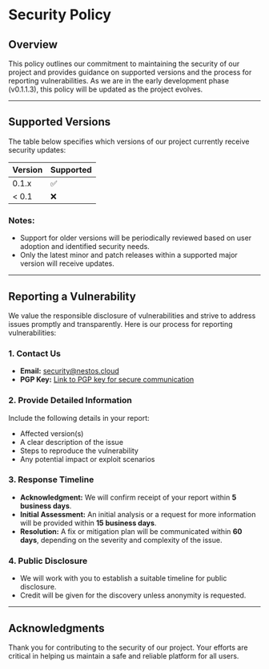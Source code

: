# Security Policy

## Overview

This policy outlines our commitment to maintaining the security of our project and provides guidance on supported versions and the process for reporting vulnerabilities. As we are in the early development phase (v0.1.1.3), this policy will be updated as the project evolves.

---

## Supported Versions

The table below specifies which versions of our project currently receive security updates:

| Version | Supported          |
| ------- | ------------------ |
| 0.1.x   | :white_check_mark: |
| < 0.1   | :x:                |

### Notes:

- Support for older versions will be periodically reviewed based on user adoption and identified security needs.
- Only the latest minor and patch releases within a supported major version will receive updates.

---

## Reporting a Vulnerability

We value the responsible disclosure of vulnerabilities and strive to address issues promptly and transparently. Here is our process for reporting vulnerabilities:

### 1. Contact Us

- **Email:** [security@nestos.cloud](mailto:security@nestos.cloud)
- **PGP Key:** [Link to PGP key for secure communication](https://nestos.cloud/security.pgp)

### 2. Provide Detailed Information

Include the following details in your report:

- Affected version(s)
- A clear description of the issue
- Steps to reproduce the vulnerability
- Any potential impact or exploit scenarios

### 3. Response Timeline

- **Acknowledgment:** We will confirm receipt of your report within **5 business days**.
- **Initial Assessment:** An initial analysis or a request for more information will be provided within **15 business days**.
- **Resolution:** A fix or mitigation plan will be communicated within **60 days**, depending on the severity and complexity of the issue.

### 4. Public Disclosure

- We will work with you to establish a suitable timeline for public disclosure.
- Credit will be given for the discovery unless anonymity is requested.

---

## Acknowledgments

Thank you for contributing to the security of our project. Your efforts are critical in helping us maintain a safe and reliable platform for all users.
